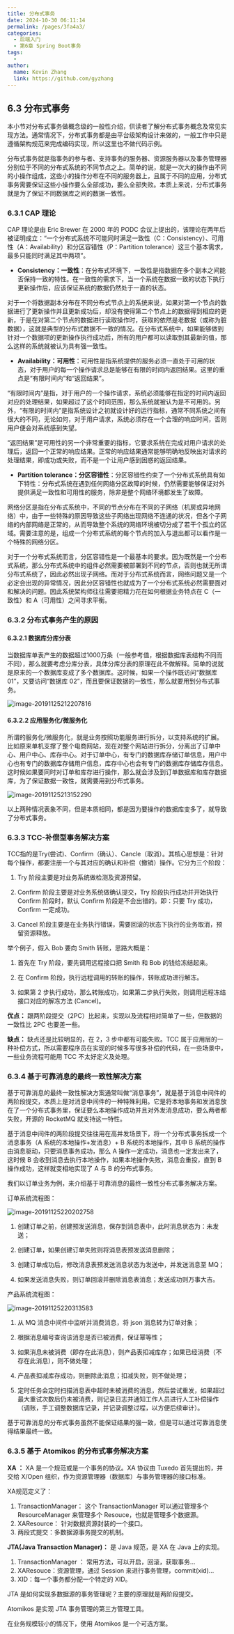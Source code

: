 ```yaml
---
title: 分布式事务
date: 2024-10-30 06:11:14
permalink: /pages/3fa4a3/
categories: 
  - 后端入门
  - 第6章 Spring Boot事务
tags: 
  - 
author: 
  name: Kevin Zhang
  link: https://github.com/gyzhang
---
```

## 6.3 分布式事务

本小节对分布式事务做概念级的一般性介绍，供读者了解分布式事务概念及常见实现方法。通常情况下，分布式事务都是由平台级架构设计来做的，一般工作中只是遵循架构规范来完成编码实现，所以这里也不做代码示例。

分布式事务就是指事务的参与者、支持事务的服务器、资源服务器以及事务管理器分别位于不同的分布式系统的不同节点之上。简单的说，就是一次大的操作由不同的小操作组成，这些小的操作分布在不同的服务器上，且属于不同的应用，分布式事务需要保证这些小操作要么全部成功，要么全部失败。本质上来说，分布式事务就是为了保证不同数据库之间的数据一致性。 

### 6.3.1 CAP 理论

CAP 理论是由 Eric Brewer 在 2000 年的 PODC 会议上提出的，该理论在两年后被证明成立：“一个分布式系统不可能同时满足一致性（C：Consistency）、可用性（A：Availability）和分区容错性（P：Partition tolerance）这三个基本需求，最多只能同时满足其中两项”。 

- **Consistency：一致性**：在分布式环境下，一致性是指数据在多个副本之间能否保持一致的特性。在一致性的需求下，当一个系统在数据一致的状态下执行更新操作后，应该保证系统的数据仍然处于一直的状态。

对于一个将数据副本分布在不同分布式节点上的系统来说，如果对第一个节点的数据进行了更新操作并且更新成功后，却没有使得第二个节点上的数据得到相应的更新，于是在对第二个节点的数据进行读取操作时，获取的依然是老数据（或称为脏数据），这就是典型的分布式数据不一致的情况。在分布式系统中，如果能够做到针对一个数据项的更新操作执行成功后，所有的用户都可以读取到其最新的值，那么这样的系统就被认为具有强一致性。

- **Availability：可用性**：可用性是指系统提供的服务必须一直处于可用的状态，对于用户的每一个操作请求总是能够在有限的时间内返回结果。这里的重点是“有限时间内”和“返回结果”。

“有限时间内”是指，对于用户的一个操作请求，系统必须能够在指定的时间内返回对应的处理结果，如果超过了这个时间范围，那么系统就被认为是不可用的。另外，“有限的时间内”是指系统设计之初就设计好的运行指标，通常不同系统之间有很大的不同，无论如何，对于用户请求，系统必须存在一个合理的响应时间，否则用户便会对系统感到失望。

“返回结果”是可用性的另一个非常重要的指标，它要求系统在完成对用户请求的处理后，返回一个正常的响应结果。正常的响应结果通常能够明确地反映出对请求的处理结果，即成功或失败，而不是一个让用户感到困惑的返回结果。

- **Partition tolerance：分区容错性**：分区容错性约束了一个分布式系统具有如下特性：分布式系统在遇到任何网络分区故障的时候，仍然需要能够保证对外提供满足一致性和可用性的服务，除非是整个网络环境都发生了故障。

网络分区是指在分布式系统中，不同的节点分布在不同的子网络（机房或异地网络）中，由于一些特殊的原因导致这些子网络出现网络不连通的状况，但各个子网络的内部网络是正常的，从而导致整个系统的网络环境被切分成了若干个孤立的区域。需要注意的是，组成一个分布式系统的每个节点的加入与退出都可以看作是一个特殊的网络分区。

对于一个分布式系统而言，分区容错性是一个最基本的要求。因为既然是一个分布式系统，那么分布式系统中的组件必然需要被部署到不同的节点，否则也就无所谓分布式系统了，因此必然出现子网络。而对于分布式系统而言，网络问题又是一个必定会出现的异常情况，因此分区容错性也就成为了一个分布式系统必然需要面对和解决的问题。因此系统架构师往往需要把精力花在如何根据业务特点在 C（一致性）和 A（可用性）之间寻求平衡。 

### 6.3.2 分布式事务产生的原因

#### 6.3.2.1 数据库分库分表

当数据库单表产生的数据超过1000万条（一般参考值，根据数据库表结构不同而不同），那么就要考虑分库分表，具体分库分表的原理在此不做解释。简单的说就是原来的一个数据库变成了多个数据库。这时候，如果一个操作既访问“数据库 01”，又要访问“数据库 02”，而且要保证数据的一致性，那么就要用到分布式事务。

![image-20191125212207816](./images/image-20191125212207816.png)

#### 6.3.2.2 应用服务化/微服务化

所谓的服务化/微服务化，就是业务按照功能服务进行拆分，以支持系统的扩展。比如原来单机支撑了整个电商网站，现在对整个网站进行拆分，分离出了订单中心、用户中心、库存中心。对于订单中心，有专门的数据库存储订单信息，用户中心也有专门的数据库存储用户信息，库存中心也会有专门的数据库存储库存信息。这时候如果要同时对订单和库存进行操作，那么就会涉及到订单数据库和库存数据库，为了保证数据一致性，就需要用到分布式事务。 

![image-20191125213152290](./images/image-20191125213152290.png)

以上两种情况表象不同，但是本质相同，都是因为要操作的数据库变多了，就导致了分布式事务。 

### 6.3.3  TCC-补偿型事务解决方案

TCC指的是Try(尝试)、Confirm（确认）、Cancle（取消）。其核心思想是：针对每个操作，都要注册一个与其对应的确认和补偿（撤销）操作。它分为三个阶段：

1. Try 阶段主要是对业务系统做检测及资源预留。

2. Confirm 阶段主要是对业务系统做确认提交，Try 阶段执行成功并开始执行 Confirm 阶段时，默认 Confirm 阶段是不会出错的。即：只要 Try 成功，Confirm 一定成功。

3. Cancel 阶段主要是在业务执行错误，需要回滚的状态下执行的业务取消，预留资源释放。

举个例子，假入 Bob 要向 Smith 转账，思路大概是：

1. 首先在 Try 阶段，要先调用远程接口把 Smith 和 Bob 的钱给冻结起来。

2. 在 Confirm 阶段，执行远程调用的转账的操作，转账成功进行解冻。

3. 如果第 2 步执行成功，那么转账成功，如果第二步执行失败，则调用远程冻结接口对应的解冻方法 (Cancel)。

**优点：** 跟两阶段提交（2PC）比起来，实现以及流程相对简单了一些，但数据的一致性比 2PC 也要差一些。

**缺点：** 缺点还是比较明显的，在 2，3 步中都有可能失败。TCC 属于应用层的一种补偿方式，所以需要程序员在实现的时候多写很多补偿的代码，在一些场景中，一些业务流程可能用 TCC 不太好定义及处理。

### 6.3.4 基于可靠消息的最终一致性解决方案

基于可靠消息的最终一致性解决方案通常叫做“消息事务”，就是基于消息中间件的两阶段提交，本质上是对消息中间件的一种特殊利用。它是将本地事务和发消息放在了一个分布式事务里，保证要么本地操作成功并且对外发消息成功，要么两者都失败，开源的 RocketMQ 就支持这一特性。

基于消息中间件的两阶段提交往往用在高并发场景下，将一个分布式事务拆成一个消息事务（A 系统的本地操作+发消息）+ B 系统的本地操作，其中 B 系统的操作由消息驱动，只要消息事务成功，那么 A 操作一定成功，消息也一定发出来了，这时候 B 会收到消息去执行本地操作，如果本地操作失败，消息会重投，直到 B 操作成功，这样就变相地实现了 A 与 B 的分布式事务。 

我们以订单业务为例，来介绍基于可靠消息的最终一致性分布式事务解决方案。

订单系统流程图：

![image-20191125220202758](./images/image-20191125220202758.png)

1. 创建订单之前，创建预发送消息，保存到消息表中，此时消息状态为：未发送；

2. 创建订单，如果创建订单失败则将消息表预发送消息删除；

3. 创建订单成功后，修改消息表预发送消息状态为发送中，并发送消息至 MQ；

4. 如果发送消息失败，则订单回滚并删除消息表消息；发送成功则万事大吉。

产品系统流程图：

![image-20191125220313583](./images/image-20191125220313583.png)

1. 从 MQ 消息中间件中监听并消费消息，将 json 消息转为订单对象；

2. 根据消息编号查询该消息是否已被消费，保证幂等性；

3. 如果消息未被消费（即存在此消息），则产品表扣减库存；如果已经消费（不存在此消息），则不做处理；

4. 产品表扣减库存成功，则删除此消息；扣减失败，则不做处理；

5. 定时任务会定时扫描消息表中超时未被消费的消息，然后尝试重发，如果超过最大重试次数后仍未被消费，则记录日志并通知工作人员进行人工补偿操作（调账，手工调整数据库记录，并记录调整过程，以方便后续审计）。

基于可靠消息的分布式事务虽然不能保证结果的强一致，但是可以通过可靠消息使得结果最终一致。

### 6.3.5 基于 Atomikos 的分布式事务解决方案  

**XA ：** XA 是一个规范或是一个事务的协议。XA 协议由 Tuxedo 首先提出的，并交给 X/Open 组织，作为资源管理器（数据库）与事务管理器的接口标准。

XA规范定义了：

1. TransactionManager： 这个 TransactionManager 可以通过管理多个 ResourceManager 来管理多个 Resouce，也就是管理多个数据源。
2. XAResource： 针对数据资源封装的一个接口。
3. 两段式提交：多数据源事务提交的机制。

**JTA(Java Transaction Manager)：** 是 Java 规范，是 XA 在 Java 上的实现。

1. TransactionManager ： 常用方法，可以开启，回滚，获取事务...
2. XAResouce：资源管理，通过 Session 来进行事务管理，commit(xid)...
3. XID：每一个事务都分配一个特定的 XID。

JTA 是如何实现多数据源的事务管理呢？主要的原理就是两阶段提交。

Atomikos 是实现 JTA 事务管理的第三方管理工具。

在业务规模较小的情况下，使用 Atomikos 是一个可选方案。
